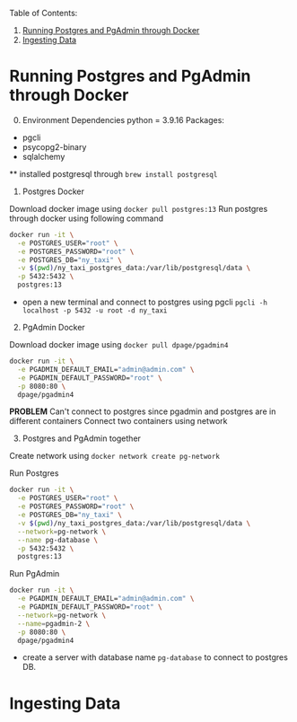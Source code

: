 Table of Contents:
1. [Running Postgres and PgAdmin through Docker](#Running-Postgres-and-PgAdmin-through-Docker)
2. [Ingesting Data](#Ingesting-Data)

# Running Postgres and PgAdmin through Docker

0. Environment Dependencies
python = 3.9.16
Packages:
- pgcli
- psycopg2-binary
- sqlalchemy

** installed postgresql through `brew install postgresql`

1. Postgres Docker

Download docker image using `docker pull postgres:13`
Run postgres through docker using following command

```bash
docker run -it \
  -e POSTGRES_USER="root" \
  -e POSTGRES_PASSWORD="root" \
  -e POSTGRES_DB="ny_taxi" \
  -v $(pwd)/ny_taxi_postgres_data:/var/lib/postgresql/data \
  -p 5432:5432 \
  postgres:13
```
- open a new terminal and connect to postgres using pgcli
`pgcli -h localhost -p 5432 -u root -d ny_taxi`

2. PgAdmin Docker 

Download docker image using `docker pull dpage/pgadmin4`

```bash
docker run -it \
  -e PGADMIN_DEFAULT_EMAIL="admin@admin.com" \
  -e PGADMIN_DEFAULT_PASSWORD="root" \
  -p 8080:80 \
  dpage/pgadmin4
```
**PROBLEM** 
Can't connect to postgres since pgadmin and postgres are in different containers
Connect two containers using network

3. Postgres and PgAdmin together

Create network using `docker network create pg-network`

Run Postgres
```bash
docker run -it \
  -e POSTGRES_USER="root" \
  -e POSTGRES_PASSWORD="root" \
  -e POSTGRES_DB="ny_taxi" \
  -v $(pwd)/ny_taxi_postgres_data:/var/lib/postgresql/data \
  --network=pg-network \
  --name pg-database \
  -p 5432:5432 \
  postgres:13
```

Run PgAdmin
```bash
docker run -it \
  -e PGADMIN_DEFAULT_EMAIL="admin@admin.com" \
  -e PGADMIN_DEFAULT_PASSWORD="root" \
  --network=pg-network \
  --name=pgadmin-2 \
  -p 8080:80 \
  dpage/pgadmin4
```
- create a server with database name `pg-database` to connect to postgres DB.

# Ingesting Data